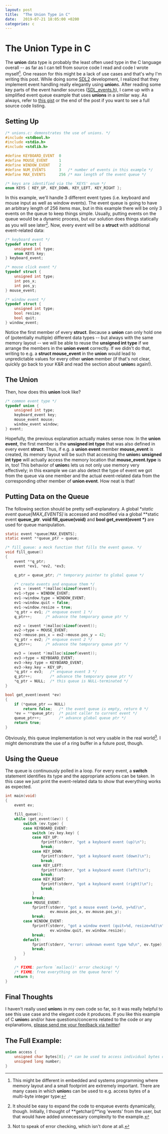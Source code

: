 ```yaml
---
layout: post
title:  "The Union Type in C"
date:   2019-07-21 18:05:00 +0200
categories: c
---
```


# The Union Type in C
The **union** data type is probably the least often used type in the C language overall -- as far as I can tell from source code I read and code I wrote myself[^1]. One reason for this might be a lack of use cases and that's why I'm writing this post. While doing some [SDL2](https://wiki.libsdl.org/SDL_Event?highlight=%28%5CbCategoryStruct%5Cb%29%7C%28CategoryEvents%29) development, I realized that they implement event handling really elegantly using **union**s. After reading some key parts of the event handler sources ([SDL_events.h](https://github.com/DanielSchuette/SDL-mirror/blob/master/include/SDL_events.h)), I came up with a simplified event queue example that uses **unions** in a similar way. As always, refer to [this gist](https://gist.github.com/DanielSchuette/eda98376a3b6f750d649d0eb23b16602) or the end of the post if you want to see a full source code listing.

## Setting Up
```c
/* unions.c: demonstrates the use of unions. */
#include <stdbool.h>
#include <stdio.h>
#include <stdlib.h>

#define KEYBOARD_EVENT  0
#define MOUSE_EVENT     1
#define WINDOW_EVENT    2
#define NUM_EVENTS      3   /* number of events in this example */
#define MAX_EVENTS      256 /* max length of the event queue */

/* keys are identified via the `KEYS' enum */
enum KEYS { KEY_UP, KEY_DOWN, KEY_LEFT, KEY_RIGHT };
```

In this example, we'll handle 3 different event types (i.e. keyboard and mouse input as well as window events). The event queue is going to have an arbitrary length of 256 items max, but in this example there will be only 3 events on the queue to keep things simple. Usually, putting events on the queue would be a dynamic process, but our solution does things statically as you will see later[^2]. Now, every event will be a **struct** with additional event-related data:

```c
/* keyboard event */
typedef struct {
    unsigned int type;
    enum KEYS key;
} keyboard_event;

/* mouse click event */
typedef struct {
    unsigned int type;
    int pos_x;
    int pos_y;
} mouse_event;

/* window event */
typedef struct {
    unsigned int type;
    bool resize;
    bool quit;
} window_event;
```

Notice the first member of every **struct**. Because a **union** can only hold one of (potentially multiple) different data types -- but always with the same memory layout -- we will be able to reuse the **unsigned int type** if we arrange the members in the **union event** correctly. If we didn't do that, writing to e.g. a **struct mouse_event** in the **union** would lead to unpredictable values for every other **union** member (if that's not clear, quickly go back to your K&R and read the section about **union**s again!).


## The Union
Then, how does this **union** look like?

```c
/* common event type */
typedef union {
    unsigned int type;
    keyboard_event key;
    mouse_event mouse;
    window_event window;
} event;
```

Hopefully, the previous explanation actually makes sense now. In the **union event**, the first member is the **unsigned int type** that was also defined in every event **struct**. Thus, if e.g. a **union event** member **mouse_event** is created, its memory layout will be such that accessing the **union**s **unsigned int type** will actually access the memory location that **mouse_event.type** is in, too! This behavior of **union**s lets us not only use memory very effectively; in this example we can also detect the type of event we got from the queue via one member and the actual event-related data from the corresponding other member of **union event**. How neat is that!

## Putting Data on the Queue
The following section should be pretty self-explanatory. A global **static event *queue[MAX_EVENTS]** is accessed and modified via a global **static event **queue_ptr**. **void fill_queue(void)** and **bool get_event(event \*)** are used for queue manipulation.

```c
static event *queue[MAX_EVENTS];
static event **queue_ptr = queue;

/* fill_queue: a mock function that fills the event queue. */
void fill_queue()
{
    event **q_ptr;
    event *ev1, *ev2, *ev3;

    q_ptr = queue_ptr; /* temporary pointer to global queue */

    /* create events and enqueue them */
    ev1 = (event *)malloc(sizeof(event));
    ev1->type = WINDOW_EVENT;
    ev1->window.type = WINDOW_EVENT;
    ev1->window.quit = false;
    ev1->window.resize = true;
    *q_ptr = ev1; /* enqueue event 1 */
    q_ptr++;      /* advance the temporary queue ptr */

    ev2 = (event *)malloc(sizeof(event));
    ev2->type = MOUSE_EVENT;
    ev2->mouse.pos_x = ev2->mouse.pos_y = 42;
    *q_ptr = ev2; /* enqueue event 2 */
    q_ptr++;      /* advance the temporary queue ptr */

    ev3 = (event *)malloc(sizeof(event));
    ev3->type = KEYBOARD_EVENT;
    ev3->key.type = KEYBOARD_EVENT;
    ev3->key.key = KEY_UP;
    *q_ptr = ev3;   /* enqueue event 3 */
    q_ptr++;        /* advance the temporary queue ptr */
    *q_ptr = NULL;  /* this queue is NULL-terminated */
}

bool get_event(event *ev)
{
    if (*queue_ptr == NULL)
        return false;   /* the event queue is empty, return 0 */
    *ev = **queue_ptr;  /* point caller to current event */
    queue_ptr++;        /* advance global queue ptr */
    return true;
}
```

Obviously, this queue implementation is not very usable in the real world[^3]. I might demonstrate the use of a ring buffer in a future post, though.

## Using the Queue
The queue is continuously polled in a loop. For every event, a **switch** statement identifies its type and the appropriate actions can be taken. In this case we just print the event-related data to show that everything works as expected.

```c
int main(void)
{
    event ev;

    fill_queue();
    while (get_event(&ev)) {
        switch (ev.type) {
        case KEYBOARD_EVENT:
            switch (ev.key.key) {
            case KEY_UP:
                fprintf(stderr, "got a keyboard event (up)\n");
                break;
            case KEY_DOWN:
                fprintf(stderr, "got a keyboard event (down)\n");
                break;
            case KEY_LEFT:
                fprintf(stderr, "got a keyboard event (left)\n");
                break;
            case KEY_RIGHT:
                fprintf(stderr, "got a keyboard event (right)\n");
                break;
            }
            break;
        case MOUSE_EVENT:
            fprintf(stderr, "got a mouse event (x=%d, y=%d)\n",
                    ev.mouse.pos_x, ev.mouse.pos_y);
            break;
        case WINDOW_EVENT:
            fprintf(stderr, "got a window event (quit=%d, resize=%d)\n",
                    ev.window.quit, ev.window.resize);
            break;
        default:
            fprintf(stderr, "error: unknown event type %d\n", ev.type);
            break;
        }
    }

    /* FIXME: perform `malloc()' error checking! */
    /* FIXME: free everything on the queue here! */
    return 0;
}
```

## Final Thoughts
I haven't really used **union**s in my own code so far, so it was really helpful to see this use case and the elegant code it produces. If you like this example of C **union**s and/or have questions/concerns related to the code or any explanations, [please send me your feedback via twitter](https://twitter.com/DogtorDash)!

## The Full Example:
<style>
/* make gist look nicer, this really only works when put in manually,
 * probably because of remote theme...
 */
/* body, line numbers, Code, Comments */
.gist-data tbody {
    background-color: Black;
}
.gist-data tbody td:nth-of-type(1) {
    color: #2B91AF !important;
}
.gist-data tbody td:nth-of-type(2){
    color: #FFFFFF !important;
}
.pl-c {
    color: #57A64A !important;
}

/* Function, Function Name, Function Method */
.pl-k, tbody tr:first-child .blob-code, tbody tr:last-child .blob-code {
    color: #569CD6 !important;
}
.pl-en {
    color: #FFFFFF !important;
}
.pl-c1 {
    color: #FFFFFF !important;
}
/* strings, quotes around strings */
.pl-s {
    color: #D69D85 !important;
}
.pl-pds {
    color: #D69D85 !important;
}

/* gist meta*/
.gist-meta {
    display: none !important;
}
</style>
<script src="https://gist.github.com/DanielSchuette/eda98376a3b6f750d649d0eb23b16602.js"></script>

[^1]: This might be different in embedded and systems programming where memory layout and a small footprint are extremely important. There are many cases in which **union**s can be used to e.g. access bytes of a multi-byte integer type:
```c
union access {
    unsigned char bytes[8]; /* can be used to access individual bytes of `number' */
    unsigned long number;
}
```
[^2]: It should be easy to expand the code to enqueue events dynamically, though. Initially, I thought of **getchar()**ing 'events' from the user, but that would have added unnecessary complexity to the example.
[^3]: Not to speak of error checking, which isn't done at all.
